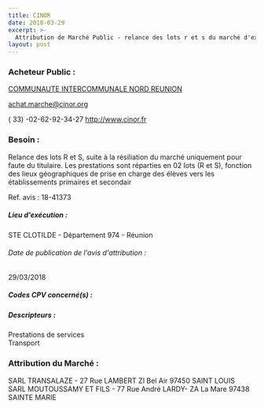 ```yaml
---
title: CINOR
date: 2018-03-29
excerpt: >-
  Attribution de Marché Public - relance des lots r et s du marché d'exploitation des services de transports des élèves résidant principalement sur la commune de sainte-marie et de façon complémentaire sur les autres communes membres
layout: post
---
```


### Acheteur Public : 
<a href="/acheteur-33/siren-249740119"> COMMUNAUTE INTERCOMMUNALE NORD REUNION</a><br/>



achat.marche@cinor.org

( 33) -02-62-92-34-27
http://www.cinor.fr
### Besoin :

Relance des lots R et S, suite à la résiliation du marché uniquement pour faute du titulaire. Les prestations sont réparties en 02 lots (R et S), fonction des lieux géographiques de prise en charge des élèves vers les établissements primaires et secondair

Ref. avis : 18-41373


##### Lieu d'exécution :

STE CLOTILDE - Département 974 - Réunion

###### Date de publication de l'avis d'attribution : 
29/03/2018

##### Codes CPV concerné(s) :

##### Descripteurs :
Prestations de services <br/>
Transport <br/>

### Attribution du Marché :
SARL TRANSALAZE - 27 Rue LAMBERT ZI Bel Air 97450 SAINT LOUIS <br/>
SARL MOUTOUSSAMY ET FILS - 77 Rue André LARDY- ZA La Mare 97438 SAINTE MARIE <br/>
